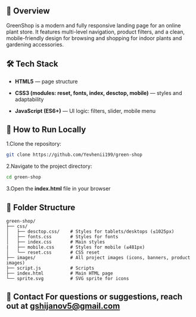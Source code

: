 ## 📄 Overview

GreenShop is a modern and fully responsive landing page for an online plant store. It features multi-level navigation, product filters, and a clean, mobile-friendly design for browsing and shopping for indoor plants and gardening accessories.

## 🛠️ Tech Stack

-  **HTML5** — page structure

-  **CSS3 (modules: reset, fonts, index, desctop, mobile)** — styles and adaptability

-  **JavaScript (ES6+)** — UI logic: filters, slider, mobile menu

## 🔧 How to Run Locally


1.Clone the repository:

```bash
git clone https://github.com/Yevhenii199/green-shop 
```

2.Navigate to the project directory:

```bash
cd green-shop
```

3.Open the **index.html** file in your browser

## 📁 Folder Structure

```
green-shop/
├── css/
│   ├── desctop.css/    # Styles for tablets/desktops (≤1025px)   
│   ├── fonts.css       # Styles for fonts   
│   ├── index.css       # Main styles
|   ├── mobile.css      # Styles for mobile (≤481px)
│   └── reset.css       # CSS reset
├── images/             # All project images (icons, banners, product images)
├── script.js           # Scripts
├── index.html          # Main HTML page
└── sprite.svg          # SVG sprite for icons
```

## 📧 Contact For questions or suggestions, reach out at gshijanov5@gmail.com
